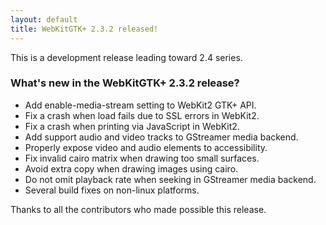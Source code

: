```yaml
---
layout: default
title: WebKitGTK+ 2.3.2 released!
---
```


This is a development release leading toward 2.4 series.

### What's new in the WebKitGTK+ 2.3.2 release?

 - Add enable-media-stream setting to WebKit2 GTK+ API.
 - Fix a crash when load fails due to SSL errors in WebKit2.
 - Fix a crash when printing via JavaScript in WebKit2.
 - Add support audio and video tracks to GStreamer media backend.
 - Properly expose video and audio elements to accessibility.
 - Fix invalid cairo matrix when drawing too small surfaces.
 - Avoid extra copy when drawing images using cairo.
 - Do not omit playback rate when seeking in GStreamer media backend.
 - Several build fixes on non-linux platforms.

Thanks to all the contributors who made possible this release.

